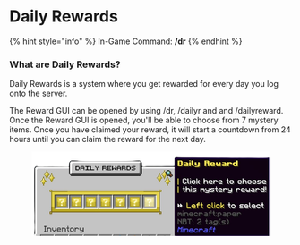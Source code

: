 # Daily Rewards

{% hint style="info" %}
In-Game Command: **/dr**
{% endhint %}

### **What are Daily Rewards?**

Daily Rewards is a system where you get rewarded for every day you log onto the server.

The Reward GUI can be opened by using /dr, /dailyr and and /dailyreward. Once the Reward GUI is opened, you'll be able to choose from 7 mystery items. Once you have claimed your reward, it will start a countdown from 24 hours until you can claim the reward for the next day.

<figure><img src="../../.gitbook/assets/Daily_Reward_Reference" alt=""><figcaption></figcaption></figure>
